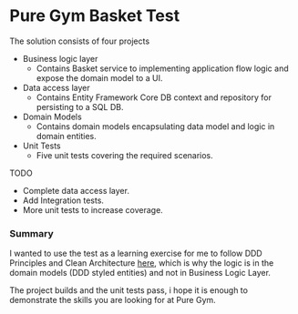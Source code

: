 # Pure Gym Basket Test

The solution consists of four projects  

* Business logic layer   
     * Contains Basket service to implementing application flow logic and expose the domain model to a UI.
* Data access layer
   * Contains Entity Framework Core DB context and repository for persisting to a SQL DB.
* Domain Models
   * Contains domain models encapsulating data model and logic in domain entities. 
* Unit Tests
   * Five unit tests covering the required scenarios.

TODO
* Complete data access layer.
* Add Integration tests.
* More unit tests to increase coverage.

### Summary
I wanted to use the test as a learning exercise for me to follow DDD Principles and Clean Architecture [here](https://www.thereformedprogrammer.net/three-approaches-to-domain-driven-design-with-entity-framework-core/), which is why the logic is in the domain models (DDD styled entities) and not in Business Logic Layer. 

The project builds and the unit tests pass, i hope it is enough to demonstrate the skills you are looking for at Pure Gym.  